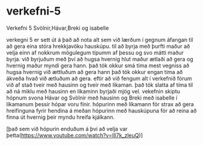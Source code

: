 # verkefni-5
Verkefni 5 
Svölnir,Hávar,Breki og isabelle

verkegni 5 er sett út á það að nota alt sem við lærðum í gegnum áfangan til að gera eina stóra hrekkjavöku hauskúpu.
til að byrja með þurfti maður að velja einn af nokkrum mögulegum típumm af þessu og svo mátti maður byrja.
við byrjuðum með því að hugsa hvernig hlut maður ætlaði að gera og hvernig maður myndi gera hann.
það tók okkur smá tíma mest vegniss að hugsa hvernig við ættluðum að gera hann það tók okkur engan tíma að ákveða hvað við ætluðum að gera.
eftir að við fengum alt í verkefnið fórum við af stað tveir með hausinn og tveir með líkaman.
það tók slatta af tíma til að ná miklu með hausinn en líkaminn byrjaði mjög vel.
vekefnin skiptu hópnum svona Hávar og Svölnir með hausinn og Breki með isabelle í líkamanum þessir hópar voru fínir.
hópurinn með líkamann fór strax að gera hreifinguna fyrir hendina á meðan hópurinn með hauskúpuna fór að reina að finna út hvernig þeir myndu hreifa kjálkann.


[það sem við hópurin enduðum á því að velja var þetta(https://www.youtube.com/watch?v=Ill7k_zleuQ)]

